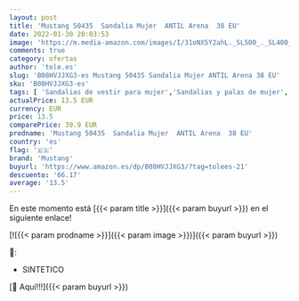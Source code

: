 ```yaml
---
layout: post
title: 'Mustang 50435  Sandalia Mujer  ANTIL Arena  38 EU'
date: 2022-01-30 20:03:53
image: 'https://m.media-amazon.com/images/I/31oNX5Y2ahL._SL500_._SL400_.jpg'
comments: true
category: ofertas
author: 'tole.es'
slug: 'B08HVJJXG3-es Mustang 50435 Sandalia Mujer ANTIL Arena 38 EU'
sku: 'B08HVJJXG3-es'
tags: [ 'Sandalias de vestir para mujer','Sandalias y palas de mujer','Zapatos','Zapatos para mujer','Zapatos y complementos','mustang','sandalia', ]
actualPrice: 13.5 EUR
currency: EUR
price: 13.5
comparePrice: 39.9 EUR
prodname: 'Mustang 50435  Sandalia Mujer  ANTIL Arena  38 EU'
country: 'es'
flag: '🇪🇸'
brand: 'Mustang'
buyurl: 'https://www.amazon.es/dp/B08HVJJXG3/?tag=tolees-21'
descuento: '66.17'
average: '13.5'
---
```


En este momento está [{{< param title >}}]({{< param buyurl >}}) en el siguiente enlace!

[![{{< param prodname >}}]({{< param image >}})]({{< param buyurl >}})

🔎:

- SINTETICO

[🛒 Aquí!!!]({{< param buyurl >}})
